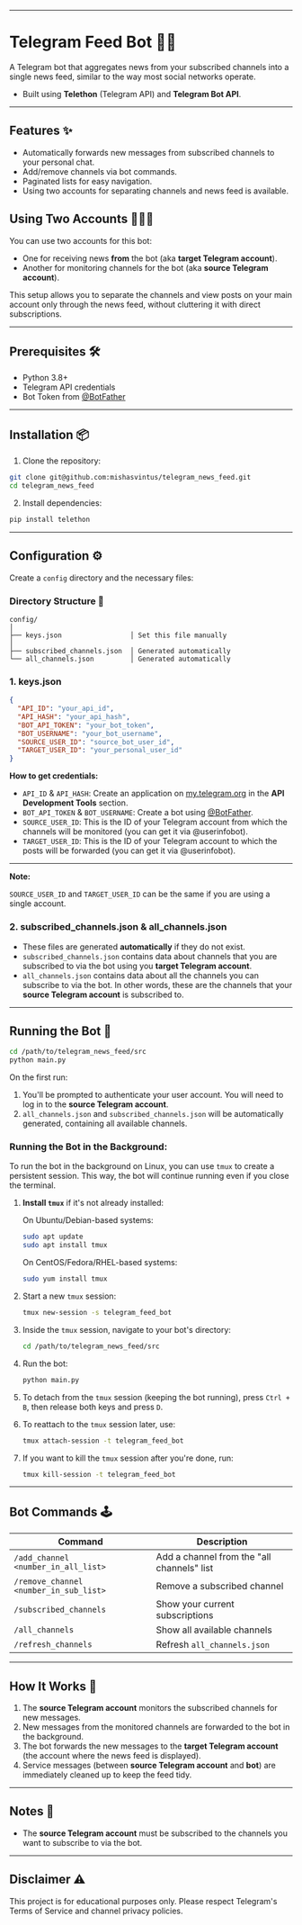 
---

# Telegram Feed Bot 🤖📰

A Telegram bot that aggregates news from your subscribed channels into a single news feed, similar to the way most social networks operate.

- Built using **Telethon** (Telegram API) and **Telegram Bot API**.

---

## Features ✨

- Automatically forwards new messages from subscribed channels to your personal chat.
- Add/remove channels via bot commands.
- Paginated lists for easy navigation.
- Using two accounts for separating channels and news feed is available.
## Using Two Accounts 🧑‍🤝‍🧑

You can use two accounts for this bot:

- One for receiving news **from** the bot (aka **target Telegram account**).
- Another for monitoring channels for the bot (aka **source Telegram account**).

This setup allows you to separate the channels and view posts on your main account only through the news feed, without cluttering it with direct subscriptions.

---

## Prerequisites 🛠️

- Python 3.8+
- Telegram API credentials
- Bot Token from [@BotFather](https://t.me/BotFather)

---

## Installation 📦

1. Clone the repository:

```bash
git clone git@github.com:mishasvintus/telegram_news_feed.git
cd telegram_news_feed
```

2. Install dependencies:

```bash
pip install telethon
```

---

## Configuration ⚙️

Create a `config` directory and the necessary files:

### Directory Structure 📂

```
config/
│
├── keys.json                 │ Set this file manually
│
├── subscribed_channels.json  │ Generated automatically
└── all_channels.json         │ Generated automatically
```

### 1. keys.json

```json
{
  "API_ID": "your_api_id",
  "API_HASH": "your_api_hash",
  "BOT_API_TOKEN": "your_bot_token",
  "BOT_USERNAME": "your_bot_username",
  "SOURCE_USER_ID": "source_bot_user_id",
  "TARGET_USER_ID": "your_personal_user_id"
}
```

**How to get credentials:**

- `API_ID` & `API_HASH`: Create an application on [my.telegram.org](https://my.telegram.org) in the **API Development Tools** section.
- `BOT_API_TOKEN` & `BOT_USERNAME`: Create a bot using [@BotFather](https://t.me/BotFather).
- `SOURCE_USER_ID`: This is the ID of your Telegram account from which the channels will be monitored (you can get it via @userinfobot).
- `TARGET_USER_ID`: This is the ID of your Telegram account to which the posts will be forwarded (you can get it via @userinfobot).

---
**Note:**

`SOURCE_USER_ID` and `TARGET_USER_ID` can be the same if you are using a single account.

### 2. subscribed_channels.json & all_channels.json

- These files are generated **automatically** if they do not exist.
- `subscribed_channels.json` contains data about channels that you are subscribed to via the bot using you **target Telegram account**.
- `all_channels.json` contains data about all the channels you can subscribe to via the bot. In other words, these are the channels that your **source Telegram account** is subscribed to.

---

## Running the Bot 🏃

```bash
cd /path/to/telegram_news_feed/src
python main.py
```

On the first run:

1. You'll be prompted to authenticate your user account. You will need to log in to the **source Telegram account**.
2. `all_channels.json` and `subscribed_channels.json` will be automatically generated, containing all available channels.

### Running the Bot in the Background:
To run the bot in the background on Linux, you can use `tmux` to create a persistent session. This way, the bot will continue running even if you close the terminal.

1. **Install `tmux`** if it's not already installed:

   On Ubuntu/Debian-based systems:

   ```bash
   sudo apt update
   sudo apt install tmux
   ```

   On CentOS/Fedora/RHEL-based systems:

   ```bash
   sudo yum install tmux
   ```

2. Start a new `tmux` session:

   ```bash
   tmux new-session -s telegram_feed_bot
   ```

3. Inside the `tmux` session, navigate to your bot's directory:

   ```bash
   cd /path/to/telegram_news_feed/src
   ```

4. Run the bot:

   ```bash
   python main.py
   ```

5. To detach from the `tmux` session (keeping the bot running), press `Ctrl + B`, then release both keys and press `D`.

6. To reattach to the `tmux` session later, use:

   ```bash
   tmux attach-session -t telegram_feed_bot
   ```

7. If you want to kill the `tmux` session after you're done, run:

   ```bash
   tmux kill-session -t telegram_feed_bot
   ```

---

## Bot Commands 🕹️

| Command                                | Description                        |
|----------------------------------------|------------------------------------|
| `/add_channel <number_in_all_list>`    | Add a channel from the "all channels" list |
| `/remove_channel <number_in_sub_list>` | Remove a subscribed channel        |
| `/subscribed_channels`                 | Show your current subscriptions    |
| `/all_channels`                        | Show all available channels        |
| `/refresh_channels`                    | Refresh `all_channels.json`        |

---

## How It Works 🔧
1. The **source Telegram account** monitors the subscribed channels for new messages.
2. New messages from the monitored channels are forwarded to the bot in the background.
3. The bot forwards the new messages to the **target Telegram account** (the account where the news feed is displayed).
4. Service messages (between **source Telegram account** and **bot**) are immediately cleaned up to keep the feed tidy.

---

## Notes 📝

- The **source Telegram account** must be subscribed to the channels you want to subscribe to via the bot.

---

## Disclaimer ⚠️

This project is for educational purposes only. Please respect Telegram's Terms of Service and channel privacy policies.

